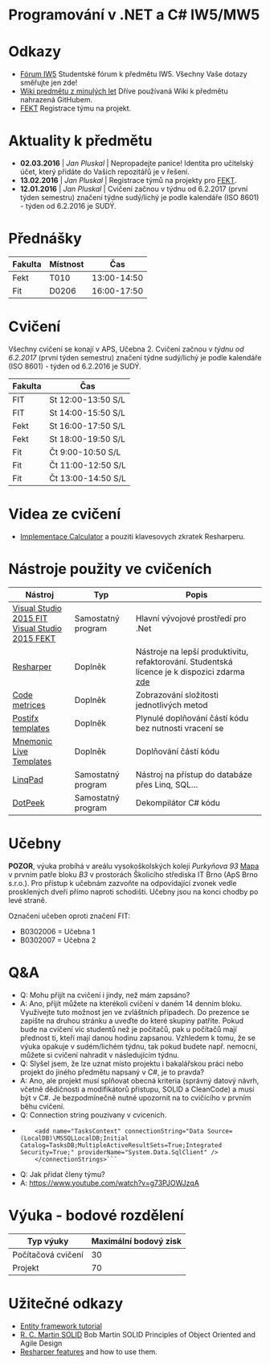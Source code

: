 # Programování v .NET a C# IW5/MW5 
# Odkazy
 * [Fórum IW5](http://fitiw5-forum.northeurope.cloudapp.azure.com/index.php) Studentské fórum k předmětu IW5. Všechny Vaše dotazy směřujte jen zde! 
 * [Wiki predmětu z minulých let](http://www.fit.vutbr.cz/study/courses/IW1/public/info/doku.php?id=iw5) Dříve používaná Wiki k předmětu nahrazená GitHubem.
 * [FEKT](http://goo.gl/cBXSLd) Registrace týmu na projekt.
  

# Aktuality k předmětu
  - **02.03.2016** | *Jan Pluskal* | Nepropadejte panice! Identita pro učitelský účet, který přidáte do Vašich repozitářů je v řešení.
  - **13.02.2016** | *Jan Pluskal* | Registrace týmů na projekty pro [FEKT](http://goo.gl/cBXSLd).
  - **12.01.2016** | *Jan Pluskal* | Cvičení začnou v týdnu od 6.2.2017 (první týden semestru) značení týdne sudý/lichý je podle kalendáře (ISO 8601) - týden od 6.2.2016 je SUDÝ.

# Přednášky

| Fakulta | Místnost | Čas         |
| ------- |----------| ----------- |
| Fekt    | T010     | 13:00-14:50 |
| Fit     | D0206    | 16:00-17:50 |

# Cvičení 
Všechny cvičení se konají v APS, Učebna 2. Cvičení začnou v *týdnu od 6.2.2017* (první týden semestru) značení týdne sudý/lichý je podle kalendáře (ISO 8601) - týden od 6.2.2016 je SUDÝ.

| Fakulta  | Čas                |
| -------- | ------------------ |
| FIT      | St 12:00-13:50 S/L |
| FIT      | St 14:00-15:50 S/L |
| Fekt     | St 16:00-17:50 S/L |
| Fekt     | St 18:00-19:50 S/L |
| Fit      | Čt 9:00-10:50  S/L |
| Fit      | Čt 11:00-12:50 S/L |
| Fit      | Čt 13:00-14:50 S/L |

# Videa ze cvičení
 * [Implementace Calculator](https://youtu.be/vwnAV5BUaug) a pouziti klavesovych zkratek Resharperu.

# Nástroje použity ve cvičeních

| Nástroj  |  Typ   | Popis |
| -------- |  ------| -------|
| [Visual Studio 2015 FIT](https://e5.onthehub.com/WebStore/OfferingDetails.aspx?o=0e34bbfd-e242-e611-941e-b8ca3a5db7a1&pmv=00000000-0000-0000-0000-000000000000&ws=95f320d0-826f-e011-971f-0030487d8897&vsro=8) <br /> [Visual Studio 2015 FEKT](https://e5.onthehub.com/WebStore/OfferingDetails.aspx?o=0e34bbfd-e242-e611-941e-b8ca3a5db7a1&pmv=00000000-0000-0000-0000-000000000000&ws=7817c804-8b6f-e011-971f-0030487d8897&vsro=8)| Samostatný program | Hlavní vývojové prostředí pro .Net |
|[Resharper](https://www.jetbrains.com/resharper/) | Doplněk | Nástroje na lepší produktivitu, refaktorování. Studentská licence je k dispozici zdarma [zde](https://www.jetbrains.com/student/) |
|[Code metrices](https://visualstudiogallery.msdn.microsoft.com/369d38e1-53d3-4f5c-9351-a0560162a6d9) | Doplněk | Zobrazování složitosti jednotlivých metod |
|[Postifx templates](https://github.com/controlflow/resharper-postfix) | Doplněk | Plynulé doplňování částí kódu bez nutnosti vracení se |
|[Mnemonic Live Templates](https://github.com/JetBrains/mnemonics) | Doplněk | Doplňování částí kódu |
|[LinqPad](http://www.linqpad.net/) | Samostatný program  | Nástroj na přístup do databáze přes Linq, SQL… |
|[DotPeek](https://www.jetbrains.com/decompiler/) | Samostatný program  | Dekompilátor C# kódu |

# Učebny
**POZOR**, výuka probíhá v areálu vysokoškolských kolejí *Purkyňova 93* [Mapa](http://www.pocitacoveskoleni.cz/kontakt.html) v prvním patře bloku *B3*  v prostorách Školicího střediska IT Brno (ApS Brno s.r.o.). Pro přístup k učebnám zazvoňte na odpovídající zvonek vedle prosklených dveří přímo naproti schodišti. Učebny jsou na konci chodby po levé straně.

Označení učeben oproti značení FIT:
* B0302006 = Učebna 1
* B0302007 = Učebna 2 

# Q&A
* Q: Mohu přijít na cvičení i jindy, než mám zapsáno?
* A: Ano, přijít můžete na kterékoli cvičení v daném 14 denním bloku. Využívejte tuto možnost jen ve zvláštních případech. Do prezence se zapište na druhou stránku a uveďte do které skupiny patříte. Pokud bude na cvičení víc studentů než je počítačů, pak u počítačů mají přednost ti, kteří mají danou hodinu zapsanou. Vzhledem k tomu, že se výuka opakuje v sudém/lichém týdnu, tak pokud budete např. nemocní, můžete si cvičení nahradit v následujícím týdnu.
* Q: Slyšel jsem, že lze uznat místo projektu i bakalářskou práci nebo projekt do jiného předmětu napsaný v C#, je to pravda?
* A: Ano, ale projekt musí splňovat obecná kriteria (správný datový návrh, včetně dědičnosti a modifikátorů přistupu, SOLID a CleanCode) a musí být v C#. Je bezpodmínečně nutné upozornit na to cvičícího v prvním běhu cvičení.
* Q: Connection string pouzivany v cvicenich.
* ```<connectionStrings> 
      <add name="TasksContext" connectionString="Data Source=(LocalDB)\MSSQLLocalDB;Initial Catalog=TasksDB;MultipleActiveResultSets=True;Integrated Security=True;" providerName="System.Data.SqlClient" />
      </connectionStrings>```
* Q: Jak přidat členy týmu?
* A: https://www.youtube.com/watch?v=g73PJOWJzqA
      
# Výuka - bodové rozdělení
|      Typ výuky     | Maximální bodový zisk |
| ------------------ | --------------------- |
| Počítačová cvičení |                    30 |
| Projekt            |                    70 |

# Užitečné odkazy
* [Entity framework tutorial](http://www.entityframeworktutorial.net/code-first/entity-framework-code-first.aspx)
* [R. C. Martin SOLID](https://youtu.be/TMuno5RZNeE?t=757) Bob Martin SOLID Principles of Object Oriented and Agile Design 
* [Resharper features](https://www.jetbrains.com/resharper/features/) and how to use them.

